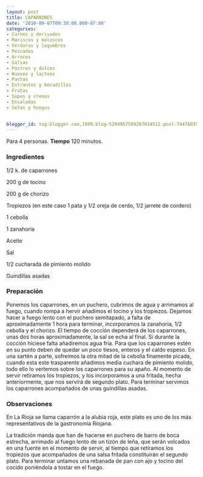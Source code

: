 ```yaml
---
layout: post
title: CAPARRONES
date: '2010-09-07T09:30:00.000-07:00'
categories:
- Carnes y derivados
- Mariscos y moluscos
- Verduras y legumbres
- Pescados
- Arroces
- Salsas
- Postres y dulces
- Huevos y lacteos
- Pastas
- Entrantes y bocadillos
- Frutas
- Sopas y cremas
- Ensaladas
- Setas y hongos
 

blogger_id: tag:blogger.com,1999:blog-5299957599287034512.post-7447603559364717945
---
```


Para 4 personas.
<b>Tiempo</b> 120 minutos.

<h3>Ingredientes</h3>

1/2 k. de caparrones

200 g de tocino

200 g de chorizo

Tropiezos (en este caso 1 pata y 1/2 oreja de cerdo, 1/2 jarrete de cordero)

1 cebolla

1 zanahoria

Aceite

Sal

1/2 cucharada de pimiento molido

Guindillas asadas

<h3>Preparación</h3>

Ponemos los caparrones, en un puchero, cubrimos de agua y arrimamos al fuego, cuando rompa a hervir añadimos el tocino y los tropiezos. Dejamos hacer a fuego lento con el puchero semitapado, a falta de aproximadamente 1 hora para terminar, incorporamos la zanahoria, 1/2 cebolla y el chorizo. El tiempo de cocción dependerá de los caparrones, unas dos horas aproximadamente, la sal se echa al final. Si durante la cocción hiciese falta añadiremos agua fría. Para que los caparrones estén en su punto deben de quedar un poco tiesos, enteros y el caldo espeso. En una sartén a parte, sofreímos la otra mitad de la cebolla finamente picada, cuando esta este trasparente añadimos media cuchara de pimiento molido, todo ello lo vertemos sobre los caparrones para su apaño. Al momento de servir retiramos los tropiezos, y los incorporamos a una fritada, hecha anteriormente, que nos servirá de segundo plato. Para terminar servimos los caparrones acompañados de unas guindillas asadas.

<h3>Observaciones</h3>

En La Rioja se llama caparrón a la alubia roja, este plato es uno de los más representativos de la gastronomía Riojana.

La tradición manda que han de hacerse en puchero de barro de boca estrecha, arrimado al fuego lento de un tizón de leña, que serán volcados en una fuente en el momento de servir, al tiempo que retiramos los tropiezos que acompañados de una salsa fritada constituirán el segundo plato. Para terminar untamos una rebanada de pan con ajo y tocino del cocido poniéndola a tostar en el fuego.

